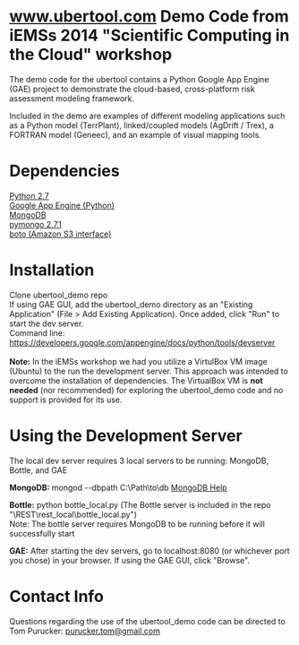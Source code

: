 www.ubertool.com Demo Code from iEMSs 2014 "Scientific Computing in the Cloud" workshop
=============

The demo code for the ubertool contains a Python Google App Engine (GAE) project to demonstrate the cloud-based, cross-platform risk assessment modeling framework.<br>

Included in the demo are examples of different modeling applications such as a Python model (TerrPlant), linked/coupled models (AgDrift / Trex), a FORTRAN model (Geneec), and an example of visual mapping tools.


Dependencies
=============

<a href="https://www.python.org/download/releases/2.7/#download">Python 2.7</a><br>
<a href="https://developers.google.com/appengine/downloads">Google App Engine (Python)</a><br>
<a href="http://www.mongodb.org/downloads">MongoDB</a><br>
<a href="https://pypi.python.org/pypi/pymongo/#downloads">pymongo 2.7.1</a><br>
<a href="https://github.com/boto/boto">boto (Amazon S3 interface)</a><br>


Installation
=============

Clone ubertool_demo repo<br>
If using GAE GUI, add the ubertool_demo directory as an "Existing Application" (File > Add Existing Application).  Once added, click "Run" to start the dev server.<br>
Command line: https://developers.google.com/appengine/docs/python/tools/devserver<br>
<br>
<b>Note:</b> In the iEMSs workshop we had you utilize a VirtulBox VM image (Ubuntu) to the run the development server.  This approach was intended to overcome the installation of dependencies.  The VirtualBox VM is <b>not needed</b> (nor recommended) for exploring the ubertool_demo code and no support is provided for its use.


Using the Development Server
=============

The local dev server requires 3 local servers to be running: MongoDB, Bottle, and GAE<br>

<b>MongoDB:</b> mongod --dbpath C:\Path\to\db <a href="http://docs.mongodb.org/manual/tutorial/getting-started/">MongoDB Help</a><br>

<b>Bottle:</b> python bottle_local.py (The Bottle server is included in the repo "\\REST\\rest_local\\bottle_local.py")<br>
Note: The bottle server requires MongoDB to be running before it will successfully start<br>

<b>GAE:</b> After starting the dev servers, go to localhost:8080 (or whichever port you chose) in your browser.  If using the GAE GUI, click "Browse".<br>


Contact Info
=============

Questions regarding the use of the ubertool_demo code can be directed to Tom Purucker: purucker.tom@gmail.com

